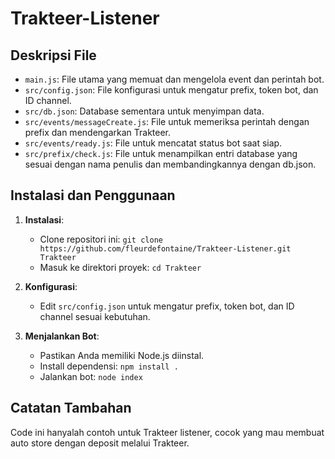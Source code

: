 # Trakteer-Listener

## Deskripsi File

- `main.js`: File utama yang memuat dan mengelola event dan perintah bot.
- `src/config.json`: File konfigurasi untuk mengatur prefix, token bot, dan ID channel.
- `src/db.json`: Database sementara untuk menyimpan data.
- `src/events/messageCreate.js`: File untuk memeriksa perintah dengan prefix dan mendengarkan Trakteer.
- `src/events/ready.js`: File untuk mencatat status bot saat siap.
- `src/prefix/check.js`: File untuk menampilkan entri database yang sesuai dengan nama penulis dan membandingkannya dengan db.json.

## Instalasi dan Penggunaan

1. **Instalasi**:
   - Clone repositori ini: `git clone https://github.com/fleurdefontaine/Trakteer-Listener.git Trakteer`
   - Masuk ke direktori proyek: `cd Trakteer`

2. **Konfigurasi**:
   - Edit `src/config.json` untuk mengatur prefix, token bot, dan ID channel sesuai kebutuhan.

3. **Menjalankan Bot**:
   - Pastikan Anda memiliki Node.js diinstal.
   - Install dependensi: `npm install .`
   - Jalankan bot: `node index`

## Catatan Tambahan

Code ini hanyalah contoh untuk Trakteer listener, cocok yang mau membuat auto store dengan deposit melalui Trakteer.

